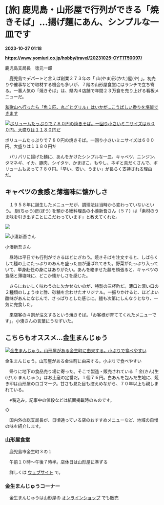 # [旅] 鹿児島・山形屋で行列ができる「焼きそば」…揚げ麺にあん、シンプルな一皿です

**2023-10-27 01:18**

**https://www.yomiuri.co.jp/hobby/travel/20231025-OYT1T50097/**

鹿児島支局長　徳元一郎

　鹿児島でデパートと言えば創業２７３年の「 山(やま)形(かた)屋(や) 」。初売りや催事などで取材する機会も多いが、７階の山形屋食堂にはランチで立ち寄る。一番人気の「焼きそば」は、県内４店舗で年間２３万食を売り上げる看板メニューだ。

[和歌山へ行ったら「魚１匹、丸ごとグリル」はいかが…こうばしい香りを堪能できます](https://www.yomiuri.co.jp/hobby/travel/20231018-OYT1T50089/)

[![ボリュームたっぷりで７８０円の焼きそば。一回り小さいミニサイズは６００円。大盛りは１１８０円だ](https://www.yomiuri.co.jp/media/2023/10/20231025-OYT1I50054-1.jpg)](https://www.yomiuri.co.jp/pluralphoto/20231025-OYT1I50054/)

ボリュームたっぷりで７８０円の焼きそば。一回り小さいミニサイズは６００円。大盛りは１１８０円だ

　パリパリに揚げた麺に、あんをかけたシンプルな一皿。キャベツ、ニンジン、タマネギ、イカ、豚肉、シイタケ、かまぼこ、もやし、ネギと具だくさんで、ボリュームもあって７８０円。「早い、安い、うまい」が長らく支持される理由だ。

キャベツの食感と薄塩味に懐かしさ
----------------

　１９５８年に誕生したメニューだが、調理法は当時から変わっていないという。 厨(ちゅう)房(ぼう) を預かる総料理長の小湊新吾さん（５７）は「素材のうま味を引き出すことにこだわっています」と教えてくれた。

![](https://www.yomiuri.co.jp/media/2023/10/20231025-OYT1I50053-1.jpg)

![小湊新吾さん](https://www.yomiuri.co.jp/media/2023/10/20231025-OYT1I50056-1.jpg)

小湊新吾さん

　昼時は平日でも行列ができるほどにぎわう。焼きそばを注文すると、しばらくして麺の上にたっぷりのあんを盛った皿が運ばれてきた。野菜がたっぷり入っていて、単身赴任の身にはありがたい。あんを絡ませた麺を頬張ると、キャベツの食感と薄塩味に、どこか懐かしさを感じた。

　さらにおいしく味わうのに欠かせないのが、特製の三杯酢だ。薄口と濃い口の２種類のしょうゆと酢、砂糖を合わせたオリジナル。一振りかけると、ほどよい酸味があんになじんで、さっぱりとした感じに。麺も次第にしんなりとなり、一気に完食した。

　来店客の４割が注文するという焼きそば。「お客様が育ててくれたメニューです」。小湊さんの言葉にうなずいた。

こちらもオススメ…金生まんじゅう
----------------

[![金生まんじゅう。山形屋がある金生町に由来する。小ぶりで食べやすい](https://www.yomiuri.co.jp/media/2023/10/20231025-OYT1I50057-1.jpg)](https://www.yomiuri.co.jp/pluralphoto/20231025-OYT1I50057/)

金生まんじゅう。山形屋がある金生町に由来する。小ぶりで食べやすい

　帰りに地下の食品売り場に寄った。そこで製造・販売されている「 金(きん)生(せい) まんじゅう」はお土産の定番だ。１個７６円。白あんを包んだ生地に、焼き印は山形屋のロゴマーク。甘さも見た目も控えめながら、７０年以上も親しまれている。

　※税込み。記事中の値段などは紙面掲載時のものです。  

◇

　国内外の総支局長が、日頃通っている店のおすすめメニューなど、地域の自慢の味を紹介します。

### 山形屋食堂

　鹿児島市金生町３の１

　午前１０時～午後７時半。店休日は山形屋に準ずる

　詳しくは [ウェブサイト](https://www.yamakataya.co.jp/yamashoku/) で。

### 金生まんじゅうコーナー

　金生まんじゅうは山形屋の [オンラインショップ](https://shop.yamakataya.co.jp/front/) でも販売